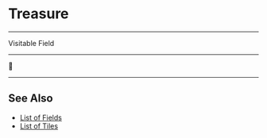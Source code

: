 # Treasure

___
Visitable Field
___
🚧
___


## See Also

- [List of Fields](index.md)
- [List of Tiles](../tiles/index.md)
